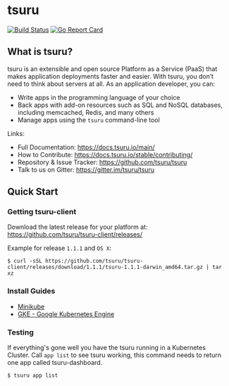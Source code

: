 # tsuru

[![Build Status](https://github.com/tsuru/tsuru/workflows/ci/badge.svg?branch=main)](https://github.com/tsuru/tsuru/actions)
[![Go Report Card](https://goreportcard.com/badge/github.com/tsuru/tsuru)](https://goreportcard.com/report/github.com/tsuru/tsuru)

## What is tsuru?

tsuru is an extensible and open source Platform as a Service (PaaS) that makes application deployments faster and easier.
With tsuru, you don’t need to think about servers at all. As an application developer, you can:
- Write apps in the programming language of your choice
- Back apps with add-on resources such as SQL and NoSQL databases, including memcached, Redis, and many others
- Manage apps using the `tsuru` command-line tool

Links:

- Full Documentation: https://docs.tsuru.io/main/
- How to Contribute: https://docs.tsuru.io/stable/contributing/
- Repository & Issue Tracker: https://github.com/tsuru/tsuru
- Talk to us on Gitter: https://gitter.im/tsuru/tsuru

## Quick Start

### Getting tsuru-client

Download the latest release for your platform at: https://github.com/tsuru/tsuru-client/releases/

Example for release `1.1.1` and `OS X`:

```
$ curl -sSL https://github.com/tsuru/tsuru-client/releases/download/1.1.1/tsuru-1.1.1-darwin_amd64.tar.gz | tar xz
```

### Install Guides

* [Minikube](https://docs.tsuru.io/main/installing/installing-minikube.html)
* [GKE - Google Kubernetes Engine](https://docs.tsuru.io/main/installing/installing-gke.html)



### Testing

If everything's gone well you have the tsuru running in a Kubernetes Cluster.
Call `app list` to see tsuru working, this command needs to return one app called tsuru-dashboard.

```
$ tsuru app list
```
